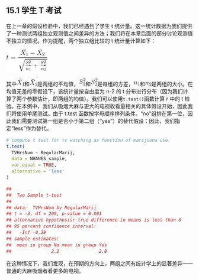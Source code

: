 ## 15.1 学生 T 考试

在上一章的假设检验中，我们已经遇到了学生 t 统计量。这一统计数据为我们提供了一种测试两组独立观测值之间差异的方法；我们将在本章后面的部分讨论观测值不独立的情况。作为提醒，两个独立组比较的 t 统计量计算如下：

![](img/eb22be2bb5310a1a8380ab51dc3403b2.jpg)

其中![](img/9f07a04e73180057e99b6fb08e88614c.jpg)和![](img/2e54e3c201411d186d4ed11b14e4d6b6.jpg)是两组的平均值，![](img/faae753102a8b7f33f0d7c3b55d0f7fe.jpg)和![](img/81f40c14dd3a65790975635990f05d79.jpg)是每组的方差，![](img/43dc0e5b26df34d3e2f9c1ea065d2cec.jpg)和![](img/f654c11a6cebbc4eb0d47572ce0dd9ed.jpg)是两组的大小。在均值无差的零假设下，该统计量按自由度为 n-2 的 t 分布进行分布（因为我们计算了两个参数估计，即两组的均值）。我们可以使用`t.test()`函数计算 r 中的 t 检验。在本例中，我们从吸烟大麻与更大的电视收看量相关的具体假设开始，因此我们将使用单尾测试。由于 t.test 函数按字母顺序排列条件，“no”组排在第一位，因此我们需要测试第一组是否小于第二组（“yes”）的替代假设；因此，我们指定“less”作为替代。

```r
# compute t test for tv watching as function of marijuana use
t.test(
  TVHrsNum ~ RegularMarij,
  data = NHANES_sample,
  var.equal = TRUE,
  alternative = 'less'
)
```

```r
## 
##  Two Sample t-test
## 
## data:  TVHrsNum by RegularMarij
## t = -3, df = 200, p-value = 0.001
## alternative hypothesis: true difference in means is less than 0
## 95 percent confidence interval:
##   -Inf -0.29
## sample estimates:
##  mean in group No mean in group Yes 
##               2.2               2.8
```

在这种情况下，我们发现，在预期的方向上，两组之间有统计学上的显著差异——普通的大麻吸烟者看更多的电视。